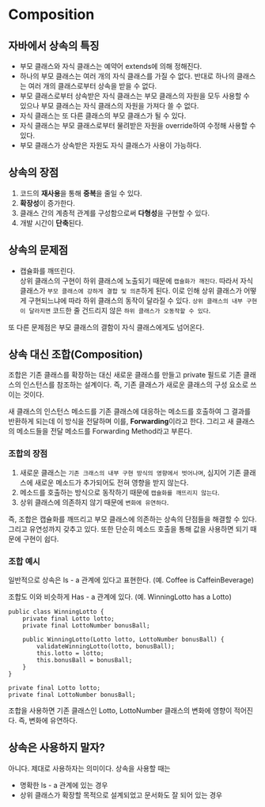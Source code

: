 # Composition

## 자바에서 상속의 특징
* 부모 클래스와 자식 클래스는 예약어 extends에 의해 정해진다.
* 하나의 부모 클래스는 여러 개의 자식 클래스를 가질 수 없다. 반대로 하나의 클래스는 여러 개의 클래스로부터 상속을 받을 수 없다.
* 부모 클래스로부터 상속받은 자식 클래스는 부모 클래스의 자원을 모두 사용할 수 있으나 부모 클래스는 자식 클래스의 자원을 가져다 쓸 수 없다.
* 자식 클래스는 또 다른 클래스의 부모 클래스가 될 수 있다.
* 자식 클래스는 부모 클래스로부터 물려받은 자원을 override하여 수정해 사용할 수 있다.
* 부모 클래스가 상속받은 자원도 자식 클래스가 사용이 가능하다.   

## 상속의 장점
1. 코드의 <b>재사용</b>을 통해 <b>중복</b>을 줄일 수 있다.   
2. <b>확장성</b>이 증가한다.   
3. 클래스 간의 계층적 관계를 구성함으로써 <b>다형성</b>을 구현할 수 있다.   
4. 개발 시간이 <b>단축</b>된다.   

## 상속의 문제점
* 캡슐화를 깨뜨린다.   
상위 클래스의 구현이 하위 클래스에 노출되기 때문에 ```캡슐화가 깨진다```. 따라서 자식 클래스가 ```부모 클래스에 강하게 결합 및 의존```하게 된다. 이로 인해 상위 클래스가 어떻게 구현되느냐에 따라 하위 클래스의 동작이 달라질 수 있다. ```상위 클래스의 내부 구현이 달라지면``` 코드한 줄 건드리지 않은 ```하위 클래스가 오동작할 수 있다```.   

또 다른 문제점은 부모 클래스의 결함이 자식 클래스에게도 넘어온다. 

## 상속 대신 조합(Composition)
조합은 기존 클래스를 확장하는 대신 새로운 클래스를 만들고 private 필드로 기존 클래스의 인스턴스를 참조하는 설계이다. 즉, 기존 클래스가 새로운 클래스의 구성 요소로 쓰이는 것이다.   

새 클래스의 인스턴스 메소드를 기존 클래스에 대응하는 메소드를 호출하여 그 결과를 반환하게 되는데 이 방식을 전달하며 이를, <b>Forwarding</b>이라고 한다. 그리고 새 클래스의 메소드들을 전달 메소드를 Forwarding Method라고 부른다.   

### 조합의 장점
1. 새로운 클래스는 ```기존 크래스의 내부 구현 방식의 영향에서 벗어나며```, 심지어 기존 클래스에 새로운 메소드가 추가되어도 전혀 영향을 받지 않는다.   
2. 메소드를 호출하는 방식으로 동작하기 때문에 ```캡슐화를 깨뜨리지 않는다```.   
3. 상위 클래스에 의존하지 않기 때문에 ```변화에 유연하다```.   

즉, 조합은 캡슐화를 깨뜨리고 부모 클래스에 의존하는 상속의 단점들을 해결할 수 있다. 그리고 유연성까지 갖추고 있다. 또한 단순히 메소드 호출을 통해 값을 사용하면 되기 때문에 구현이 쉽다.   

### 조합 예시
일반적으로 상속은 ls - a 관계에 있다고 표현한다. (예. Coffee is CaffeinBeverage)   

조합도 이와 비슷하게 Has - a 관계에 있다. (예. WinningLotto has a Lotto)   

```
public class WinningLotto {
    private final Lotto lotto;
    private final LottoNumber bonusBall;

    public WinningLotto(Lotto lotto, LottoNumber bonusBall) {
        validateWinningLotto(lotto, bonusBall);
        this.lotto = lotto;
        this.bonusBall = bonusBall;
    }
}
```

```
private final Lotto lotto;
private final LottoNumber bonusBall;
```
조합을 사용하면 기존 클래스인 Lotto, LottoNumber 클래스의 변화에 영향이 적어진다. 즉, 변화에 유연하다.   

## 상속은 사용하지 말자?
아니다. 제대로 사용하자는 의미이다. 상속을 사용할 때는   

* 명확한 ls - a 관계에 있는 경우
* 상위 클래스가 확장할 목적으로 설계되었고 문서화도 잘 되어 있는 경우   

